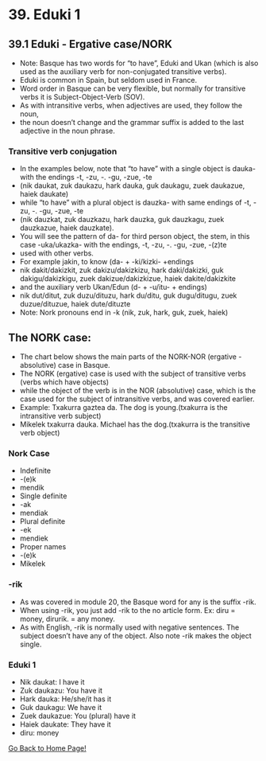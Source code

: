 # 39. Eduki 1
## 39.1  Eduki - Ergative case/NORK
* Note: Basque has two words for “to have”, Eduki and Ukan (which is also used as the auxiliary verb for non-conjugated transitive verbs).
* Eduki is common in Spain, but seldom used in France.
* Word order in Basque can be very flexible, but normally for transitive verbs it is Subject-Object-Verb (SOV).
* As with intransitive verbs, when adjectives are used, they follow the noun,
* the noun doesn’t change and the grammar suffix is added to the last adjective in the noun phrase.

### Transitive verb conjugation
* In the examples below, note that “to have” with a single object is dauka- with the endings -t, -zu, -. -gu, -zue, -te
* (nik daukat, zuk daukazu, hark dauka, guk daukagu, zuek daukazue, haiek daukate)
* while “to have” with a plural object is dauzka-  with same endings of -t, -zu, -. -gu, -zue, -te
* (nik dauzkat, zuk dauzkazu, hark dauzka, guk dauzkagu, zuek dauzkazue, haiek dauzkate).
* You will see the pattern of  da- for third person object, the stem, in this case -uka/ukazka- with the endings, -t, -zu, -. -gu, -zue, -(z)te
* used with other verbs.
* For example jakin, to know (da- + -ki/kizki- +endings
* nik dakit/dakizkit, zuk dakizu/dakizkizu, hark daki/dakizki, guk dakigu/dakizkigu, zuek dakizue/dakizkizue, haiek dakite/dakizkite
* and the auxiliary verb Ukan/Edun (d- + -u/itu- + endings)
* nik dut/ditut, zuk duzu/dituzu, hark du/ditu, guk dugu/ditugu, zuek duzue/dituzue, haiek dute/dituzte
* Note: Nork pronouns end in -k (nik, zuk, hark, guk, zuek, haiek)

## The NORK case:
* The chart below shows the main parts of the NORK-NOR (ergative -absolutive) case in Basque.
* The NORK (ergative) case is used with the subject of transitive verbs (verbs which have objects)
* while the object of the verb is in the NOR (absolutive) case, which is the case used for the subject of intransitive verbs, and was covered earlier.
* Example: Txakurra gaztea da. The dog is young.(txakurra is the intransitive verb subject)
* Mikelek txakurra dauka. Michael has the dog.(txakurra is the transitive verb object)

### Nork Case
* Indefinite
* -(e)k
* mendik
* Single definite
* -ak
* mendiak
* Plural definite
* -ek
* mendiek
* Proper names
* -(e)k
* Mikelek

### -rik
* As was covered in module 20, the Basque word for any is the suffix -rik.
* When using -rik, you  just add -rik to the no article form. Ex: diru = money, dirurik. = any money.
* As with English, -rik is normally used with negative sentences. The subject doesn’t have any of the object. Also note -rik makes the object single.


### Eduki 1
* Nik daukat: I have it
* Zuk daukazu: You have it
* Hark dauka: He/she/it has it
* Guk daukagu: We have it
* Zuek daukazue: You (plural) have it
* Haiek daukate: They have it
* diru: money

[ Go Back to Home Page!](..)
